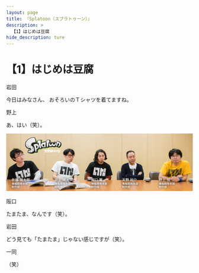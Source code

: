 ```yaml
---
layout: page
title: 『Splatoon（スプラトゥーン）』
description: >
  【1】はじめは豆腐
hide_description: ture
---
```


# 【1】はじめは豆腐

岩田

今日はみなさん、
おそろいのＴシャツを着てますね。

野上

あ、はい（笑）。


![](/interviews/jp/WiiU/agmj/vol1/img/mainvisual1.jpg)

阪口

たまたま、なんです（笑）。

岩田

どう見ても「たまたま」じゃない感じですが（笑）。

一同

（笑）
